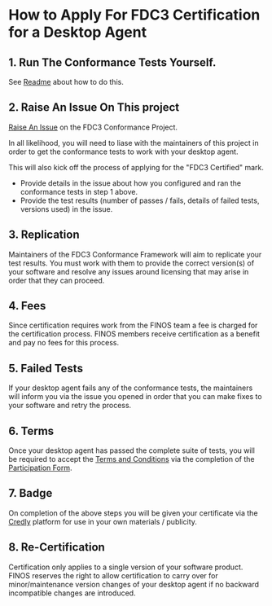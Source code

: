 # How to Apply For FDC3 Certification for a Desktop Agent

## 1. Run The Conformance Tests Yourself.

See [Readme](README.md) about how to do this.  
 
## 2. Raise An Issue On This project

[Raise An Issue](https://github.com/finos/FDC3-Conformance-Framework/issues) on the FDC3 Conformance Project.  

In all likelihood, you will need to liase with the maintainers of this project in order to get the conformance tests to work with your desktop agent.  

This will also kick off the process of applying for the "FDC3 Certified" mark.

- Provide details in the issue about how you configured and ran the conformance tests in step 1 above.
- Provide the test results (number of passes / fails, details of failed tests, versions used) in the issue.

## 3.  Replication

Maintainers of the FDC3 Conformance Framework will aim to replicate your test results.  You must work with them to provide the correct version(s) of your software and resolve any issues around licensing that may arise in order  that they can proceed.  

## 4.  Fees

Since certification requires work from the FINOS team a fee is charged for the certification process.   FINOS members receive certification as a benefit and pay no fees for this process.

## 5.  Failed Tests

If your desktop agent fails any of the conformance tests, the maintainers will inform you via the issue you opened in order that you can make fixes to your software and retry the process.

## 6.  Terms

Once your desktop agent has passed the complete suite of tests, you will be required to accept the [Terms and Conditions](terms-conditions/FDC3-Certified-Terms.md) via the completion of the [Participation Form](terms-conditions/participation-form.md).

## 7.  Badge

On completion of the above steps you will be given your certificate via the [Credly](https://cred.ly) platform for use in your own materials / publicity.

## 8.  Re-Certification

Certification only applies to a single version of your software product. FINOS reserves the right to allow certification to carry over for minor/maintenance version changes of your desktop agent if no backward incompatible changes are introduced.

